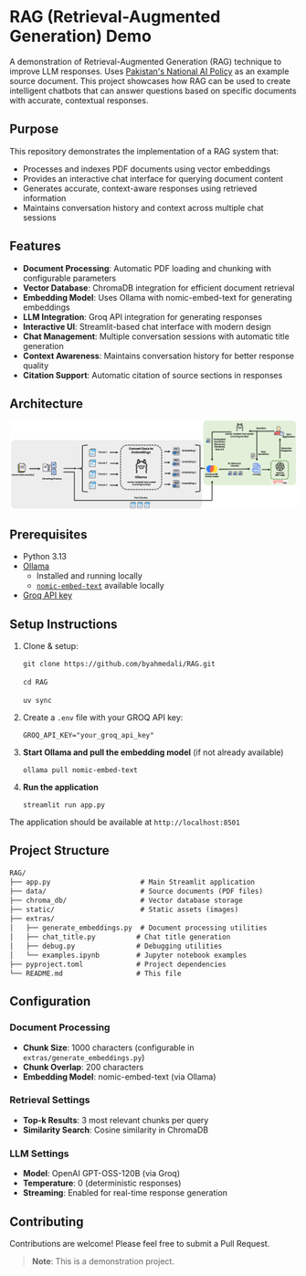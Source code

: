# RAG (Retrieval-Augmented Generation) Demo

A demonstration of Retrieval-Augmented Generation (RAG) technique to improve LLM responses. Uses [Pakistan's National AI Policy](https://moitt.gov.pk/SiteImage/Misc/files/National%20AI%20Policy%20Consultation%20Draft%20V1.pdf) as an example source document. This project showcases how RAG can be used to create intelligent chatbots that can answer questions based on specific documents with accurate, contextual responses.

## Purpose

This repository demonstrates the implementation of a RAG system that:
- Processes and indexes PDF documents using vector embeddings
- Provides an interactive chat interface for querying document content
- Generates accurate, context-aware responses using retrieved information
- Maintains conversation history and context across multiple chat sessions

## Features

- **Document Processing**: Automatic PDF loading and chunking with configurable parameters
- **Vector Database**: ChromaDB integration for efficient document retrieval
- **Embedding Model**: Uses Ollama with nomic-embed-text for generating embeddings
- **LLM Integration**: Groq API integration for generating responses
- **Interactive UI**: Streamlit-based chat interface with modern design
- **Chat Management**: Multiple conversation sessions with automatic title generation
- **Context Awareness**: Maintains conversation history for better response quality
- **Citation Support**: Automatic citation of source sections in responses

## Architecture
![Architecture](./static/architecture.png)

## Prerequisites

- Python 3.13
- [Ollama](https://ollama.ai/)
    - Installed and running locally
    - [`nomic-embed-text`](https://ollama.com/library/nomic-embed-text) available locally
- [Groq API key](https://console.groq.com/keys)


## Setup Instructions
1. Clone & setup:
    ```
    git clone https://github.com/byahmedali/RAG.git

    cd RAG

    uv sync
    ```

2. Create a `.env` file with your GROQ API key:
    ```
    GROQ_API_KEY="your_groq_api_key"
    ```

3. **Start Ollama and pull the embedding model** (if not already available)
   ```
   ollama pull nomic-embed-text
   ```

4. **Run the application**
   ```
   streamlit run app.py
   ```

The application should be available at `http://localhost:8501`

## Project Structure

```
RAG/
├── app.py                      # Main Streamlit application
├── data/                       # Source documents (PDF files)
├── chroma_db/                  # Vector database storage
├── static/                     # Static assets (images)
├── extras/
│   ├── generate_embeddings.py  # Document processing utilities
│   ├── chat_title.py          # Chat title generation
│   ├── debug.py               # Debugging utilities
│   └── examples.ipynb         # Jupyter notebook examples
├── pyproject.toml             # Project dependencies
└── README.md                  # This file
```

## Configuration

### Document Processing
- **Chunk Size**: 1000 characters (configurable in `extras/generate_embeddings.py`)
- **Chunk Overlap**: 200 characters
- **Embedding Model**: nomic-embed-text (via Ollama)

### Retrieval Settings
- **Top-k Results**: 3 most relevant chunks per query
- **Similarity Search**: Cosine similarity in ChromaDB

### LLM Settings
- **Model**: OpenAI GPT-OSS-120B (via Groq)
- **Temperature**: 0 (deterministic responses)
- **Streaming**: Enabled for real-time response generation

## Contributing

Contributions are welcome! Please feel free to submit a Pull Request.
> **Note**: This is a demonstration project.
